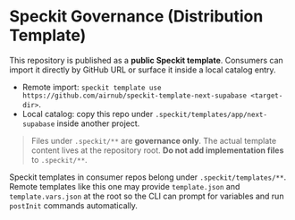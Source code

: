 # Speckit Governance (Distribution Template)

This repository is published as a **public Speckit template**. Consumers can import it directly by GitHub URL or surface it inside a local catalog entry.

- Remote import: `speckit template use https://github.com/airnub/speckit-template-next-supabase <target-dir>`.
- Local catalog: copy this repo under `.speckit/templates/app/next-supabase` inside another project.

> Files under `.speckit/**` are **governance only**. The actual template content lives at the repository root. **Do not add implementation files** to `.speckit/**`.

Speckit templates in consumer repos belong under `.speckit/templates/**`. Remote templates like this one may provide `template.json` and `template.vars.json` at the root so the CLI can prompt for variables and run `postInit` commands automatically.
